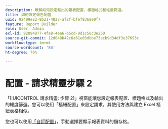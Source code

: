```yaml
---
description: 瞭解如何設定輸出的報表配置、標題格式和維度篩選。
title: 如何設定報告配置
uuid: 92409e22-8b21-4827-af2f-bfef8368e0f7
feature: Report Builder
role: User, Admin
exl-id: 92894877-4fa8-4ea6-b5cd-9d1c50c3e250
source-git-commit: 12d048b42c6a61e03dbbe73acb9d34df3e37693c
workflow-type: tm+mt
source-wordcount: '84'
ht-degree: 76%

---
```


# 配置 - 請求精靈步驟 2

「[!UICONTROL 請求精靈: 步驟 2]」視窗能讓您設定報表配置、標題格式及輸出的維度篩選。您可以使用「樞紐配置」來設定請求，其使用方法與建立 Excel 樞紐表格相似。

您也可以使用[「自訂配置」](/help/analyze/legacy-report-builder/layout/configure-the-custom-layout.md)，手動選擇要顯示報表資料的儲存格。
